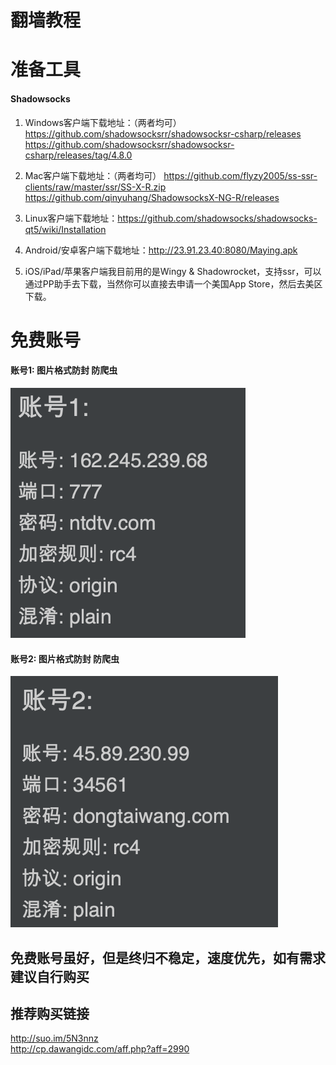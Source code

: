 # 翻墙教程
# 准备工具
#### Shadowsocks
1. Windows客户端下载地址：（两者均可）
https://github.com/shadowsocksrr/shadowsocksr-csharp/releases
https://github.com/shadowsocksrr/shadowsocksr-csharp/releases/tag/4.8.0

2. Mac客户端下载地址：（两者均可）
https://github.com/flyzy2005/ss-ssr-clients/raw/master/ssr/SS-X-R.zip
https://github.com/qinyuhang/ShadowsocksX-NG-R/releases

3. Linux客户端下载地址：https://github.com/shadowsocks/shadowsocks-qt5/wiki/Installation

4. Android/安卓客户端下载地址：http://23.91.23.40:8080/Maying.apk

5. iOS/iPad/苹果客户端我目前用的是Wingy & Shadowrocket，支持ssr，可以通过PP助手去下载，当然你可以直接去申请一个美国App Store，然后去美区下载。

# 免费账号
#### 账号1: 图片格式防封 防爬虫
![Image](https://github.com/ly8388/img/blob/master/2020-03-16-1%402x.png)  



#### 账号2: 图片格式防封 防爬虫
![Image](https://github.com/ly8388/img/blob/master/2020-03-16-2.png)  



## 免费账号虽好，但是终归不稳定，速度优先，如有需求建议自行购买
## 推荐购买链接  
http://suo.im/5N3nnz  
http://cp.dawangidc.com/aff.php?aff=2990






